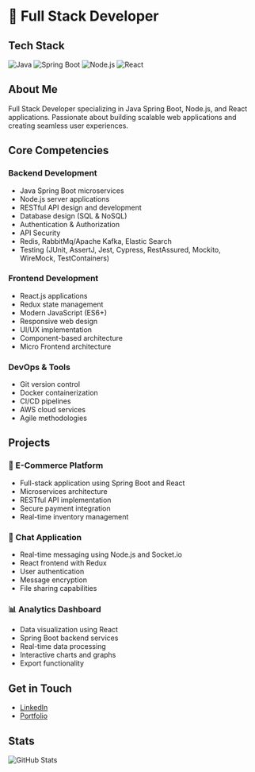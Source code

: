 # 👋 Full Stack Developer

## Tech Stack
![Java](https://img.shields.io/badge/Java-ED8B00?style=flat&logo=java&logoColor=white)
![Spring Boot](https://img.shields.io/badge/Spring_Boot-6DB33F?style=flat&logo=spring-boot&logoColor=white)
![Node.js](https://img.shields.io/badge/Node.js-43853D?style=flat&logo=node.js&logoColor=white)
![React](https://img.shields.io/badge/React-20232A?style=flat&logo=react&logoColor=61DAFB)

## About Me
Full Stack Developer specializing in Java Spring Boot, Node.js, and React applications. Passionate about building scalable web applications and creating seamless user experiences.

## Core Competencies

### Backend Development
- Java Spring Boot microservices
- Node.js server applications
- RESTful API design and development
- Database design (SQL & NoSQL)
- Authentication & Authorization
- API Security
- Redis, RabbitMq/Apache Kafka, Elastic Search
- Testing (JUnit, AssertJ, Jest, Cypress, RestAssured, Mockito, WireMock, TestContainers)


### Frontend Development
- React.js applications
- Redux state management
- Modern JavaScript (ES6+)
- Responsive web design
- UI/UX implementation
- Component-based architecture
- Micro Frontend architecture

### DevOps & Tools
- Git version control
- Docker containerization
- CI/CD pipelines
- AWS cloud services
- Agile methodologies

## Projects

### 🚀 E-Commerce Platform
- Full-stack application using Spring Boot and React
- Microservices architecture
- RESTful API implementation
- Secure payment integration
- Real-time inventory management

### 💬 Chat Application
- Real-time messaging using Node.js and Socket.io
- React frontend with Redux
- User authentication
- Message encryption
- File sharing capabilities

### 📊 Analytics Dashboard
- Data visualization using React
- Spring Boot backend services
- Real-time data processing
- Interactive charts and graphs
- Export functionality

## Get in Touch
- [LinkedIn](https://www.linkedin.com/in/ravinder-reddy-kothabad-333719192/)
- [Portfolio](https://paravartech.com/)

## Stats
![GitHub Stats](https://github-readme-stats.vercel.app/api?username=devravinder&show_icons=true&theme=algolia)
